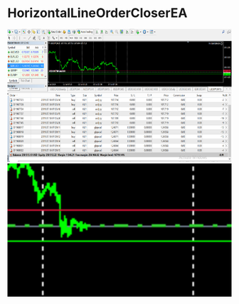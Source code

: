 # HorizontalLineOrderCloserEA
<img src="https://github.com/MarkChew/HorizontalLineOrderCloserEA/blob/master/horizontallineclose.PNG" width="600"  height="300">
<img src="https://github.com/MarkChew/HorizontalLineOrderCloserEA/blob/master/horizontallineclose-cropped.png" width="600"  height="300">
